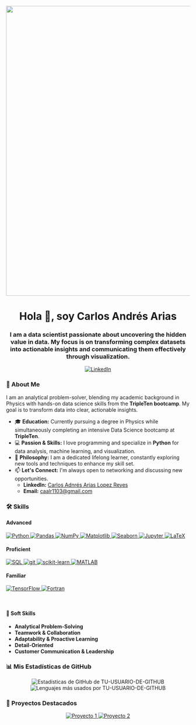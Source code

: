 <p align="center">
  <img width="3168" height="792" alt="LinkedIn Header" src="https://github.com/user-attachments/assets/76bcde34-133f-4998-8c04-ac4f0a6a538e" />
</p>

<h1 align="center">Hola 👋, soy Carlos Andrés Arias</h1>
<h3 align="center">I am a data scientist passionate about uncovering the hidden value in data. My focus is on transforming complex datasets into actionable insights and communicating them effectively through visualization.</h3>

<p align="center">
  <a href="https://www.linkedin.com/in/carlos-arias-lopez-reyes" target="_blank">
    <img src="https://img.shields.io/badge/LinkedIn-0077B5?style=for-the-badge&logo=linkedin&logoColor=white" alt="LinkedIn"/>
  </a>
</p>

### 👋 About Me

I am an analytical problem-solver, blending my academic background in Physics with hands-on data science skills from the **TripleTen bootcamp**. My goal is to transform data into clear, actionable insights.

* 🎓 **Education:** Currently pursuing a degree in Physics while simultaneously completing an intensive Data Science bootcamp at **TripleTen**.
* 💻 **Passion & Skills:** I love programming and specialize in **Python** for data analysis, machine learning, and visualization.
* 🌱 **Philosophy:** I am a dedicated lifelong learner, constantly exploring new tools and techniques to enhance my skill set.
* 📫 **Let's Connect:** I'm always open to networking and discussing new opportunities.
  * **LinkedIn:** [Carlos Adnrés Arias Lopez Reyes](https://www.linkedin.com/in/carlos-arias-lopez-reyes)
  * **Email:** [caalr1103@gmail.com](mailto:caalr1103@gmail.com)


### 🛠️ Skills

#### Advanced
<p align="left">
  <a href="https://www.python.org" target="_blank" rel="noreferrer">
    <img src="https://img.shields.io/badge/Python-3776AB?style=for-the-badge&logo=python&logoColor=white" alt="Python"/>
  </a>
  <a href="https://pandas.pydata.org/" target="_blank" rel="noreferrer">
    <img src="https://img.shields.io/badge/Pandas-150458?style=for-the-badge&logo=pandas&logoColor=white" alt="Pandas"/>
  </a>
  <a href="https://numpy.org/" target="_blank" rel="noreferrer">
    <img src="https://img.shields.io/badge/NumPy-013243?style=for-the-badge&logo=numpy&logoColor=white" alt="NumPy"/>
  </a>
  <a href="https://matplotlib.org/" target="_blank" rel="noreferrer">
    <img src="https://img.shields.io/badge/Matplotlib-11557c?style=for-the-badge&logo=matplotlib&logoColor=white" alt="Matplotlib"/>
  </a>
  <a href="https://seaborn.pydata.org/" target="_blank" rel="noreferrer">
    <img src="https://img.shields.io/badge/Seaborn-3776AB?style=for-the-badge&logo=python&logoColor=white" alt="Seaborn"/>
  </a>
  <a href="https://jupyter.org/" target="_blank" rel="noreferrer">
    <img src="https://img.shields.io/badge/Jupyter-F37626?style=for-the-badge&logo=Jupyter&logoColor=white" alt="Jupyter"/>
  </a>
  <a href="https://www.latex-project.org/" target="_blank" rel="noreferrer">
    <img src="https://img.shields.io/badge/LaTeX-008080?style=for-the-badge&logo=latex&logoColor=white" alt="LaTeX"/>
  </a>
</p>

#### Proficient
<p align="left">
  <a href="https://www.mysql.com/" target="_blank" rel="noreferrer">
    <img src="https://img.shields.io/badge/SQL-4479A1?style=for-the-badge&logo=mysql&logoColor=white" alt="SQL"/>
  </a>
  <a href="https://git-scm.com/" target="_blank" rel="noreferrer">
    <img src="https://img.shields.io/badge/git-F05032?style=for-the-badge&logo=git&logoColor=white" alt="git"/>
  </a>
  <a href="https://scikit-learn.org/" target="_blank" rel="noreferrer">
    <img src="https://img.shields.io/badge/scikit--learn-F7931E?style=for-the-badge&logo=scikit-learn&logoColor=white" alt="scikit-learn"/>
  </a>
  <a href="https://www.mathworks.com/products/matlab.html" target="_blank" rel="noreferrer">
    <img src="https://img.shields.io/badge/MATLAB-0076A8?style=for-the-badge&logo=mathworks&logoColor=white" alt="MATLAB"/>
  </a>
</p>

#### Familiar
<p align="left">
  <a href="https://www.tensorflow.org" target="_blank" rel="noreferrer">
    <img src="https://img.shields.io/badge/TensorFlow-FF6F00?style=for-the-badge&logo=tensorflow&logoColor=white" alt="TensorFlow"/>
  </a>
  <a href="https://fortran-lang.org/" target="_blank" rel="noreferrer">
    <img src="https://img.shields.io/badge/Fortran-734F96?style=for-the-badge&logo=fortran&logoColor=white" alt="Fortran"/>
  </a>
</p>

<br>

#### 🤝 Soft Skills
- **Analytical Problem-Solving**
- **Teamwork & Collaboration**
- **Adaptability & Proactive Learning**
- **Detail-Oriented**
- **Customer Communication & Leadership**

### 📊 Mis Estadísticas de GitHub

<p align="center">
  <img src="https://github-readme-stats.vercel.app/api?username=caalr11&show_icons=true&locale=es&theme=dracula&count_private=true" alt="Estadísticas de GitHub de TU-USUARIO-DE-GITHUB"/>
  <br>
  <img src="https://github-readme-stats.vercel.app/api/top-langs?username=caalr11&layout=compact&locale=es&theme=dracula" alt="Lenguajes más usados por TU-USUARIO-DE-GITHUB"/>
</p>

### 🚀 Proyectos Destacados

<p align="center">
  <a href="https://github.com/caalr11/NOMBRE-DEL-REPO-1">
    <img src="https://github-readme-stats.vercel.app/api/pin/?username=caalr11&repo=Sprint_6_Project&theme=dracula" alt="Proyecto 1"/>
  </a>
  <a href="https://github.com/caalr11/Sprint_10_Project">
    <img src="https://github-readme-stats.vercel.app/api/pin/?username=caalr11&repo=Sprint_10_Project&theme=dracula" alt="Proyecto 2"/>
  </a>
</p>


